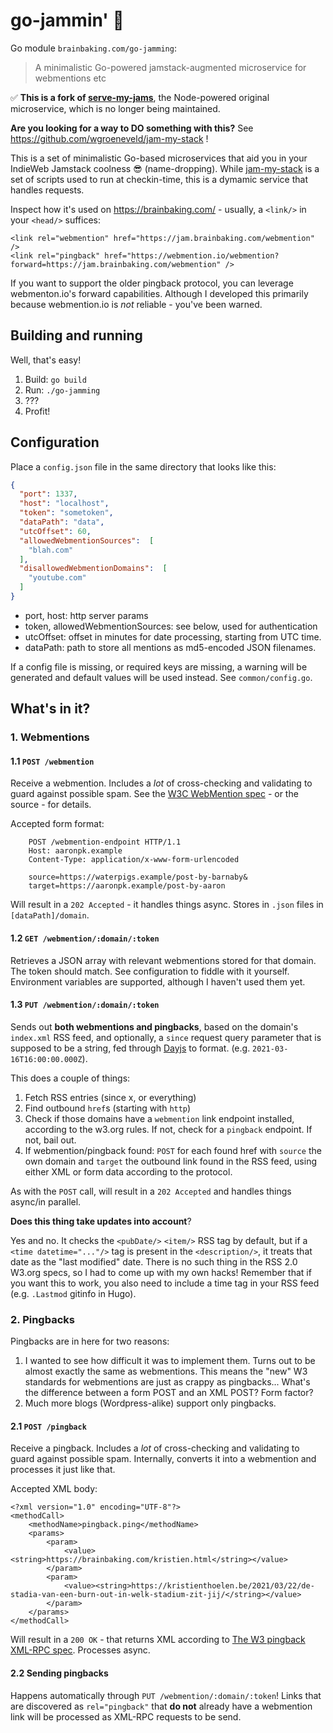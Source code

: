 # go-jammin' 🥞

Go module `brainbaking.com/go-jamming`:

> A minimalistic Go-powered jamstack-augmented microservice for webmentions etc

✅️ **This is a fork of [serve-my-jams](https://github.com/wgroeneveld/serve-my-jams)**, the Node-powered original microservice, which is no longer being maintained. 

**Are you looking for a way to DO something with this?** See https://github.com/wgroeneveld/jam-my-stack !

This is a set of minimalistic Go-based microservices that aid you in your IndieWeb Jamstack coolness 😎 (name-dropping). While [jam-my-stack](https://github.com/wgroeneveld/jam-my-stack) is a set of scripts used to run at checkin-time, this is a dymamic service that handles requests. 

Inspect how it's used on https://brainbaking.com/ - usually, a `<link/>` in your `<head/>` suffices:

```
<link rel="webmention" href="https://jam.brainbaking.com/webmention" />
<link rel="pingback" href="https://webmention.io/webmention?forward=https://jam.brainbaking.com/webmention" />
```

If you want to support the older pingback protocol, you can leverage webmenton.io's forward capabilities. Although I developed this primarily because webmention.io is _not_ reliable - you've been warned. 

## Building and running

Well, that's easy!

1. Build: `go build`
2. Run: `./go-jamming`
3. ???
4. Profit!

## Configuration

Place a `config.json` file in the same directory that looks like this:

```json
{
  "port": 1337,
  "host": "localhost",
  "token": "sometoken",
  "dataPath": "data",
  "utcOffset": 60,
  "allowedWebmentionSources":  [
    "blah.com"
  ],
  "disallowedWebmentionDomains":  [
    "youtube.com"
  ]
}
```

- port, host: http server params
- token, allowedWebmentionSources: see below, used for authentication
- utcOffset: offset in minutes for date processing, starting from UTC time.
- dataPath: path to store all mentions as md5-encoded JSON filenames.

If a config file is missing, or required keys are missing, a warning will be generated and default values will be used instead. See `common/config.go`.

## What's in it?

### 1. Webmentions

#### 1.1 `POST /webmention`

Receive a webmention. Includes a _lot_ of cross-checking and validating to guard against possible spam. See the [W3C WebMention spec](https://www.w3.org/TR/webmention/#sender-notifies-receiver) - or the source - for details.

Accepted form format: 

```
    POST /webmention-endpoint HTTP/1.1
    Host: aaronpk.example
    Content-Type: application/x-www-form-urlencoded

    source=https://waterpigs.example/post-by-barnaby&
    target=https://aaronpk.example/post-by-aaron
```

Will result in a `202 Accepted` - it handles things async. Stores in `.json` files in `[dataPath]/domain`. 

#### 1.2 `GET /webmention/:domain/:token`

Retrieves a JSON array with relevant webmentions stored for that domain. The token should match. See configuration to fiddle with it yourself. Environment variables are supported, although I haven't used them yet. 

#### 1.3 `PUT /webmention/:domain/:token`

Sends out **both webmentions and pingbacks**, based on the domain's `index.xml` RSS feed, and optionally, a `since` request query parameter that is supposed to be a string, fed through [Dayjs](https://day.js.org/) to format. (e.g. `2021-03-16T16:00:00.000Z`). 

This does a couple of things:

1. Fetch RSS entries (since x, or everything)
2. Find outbound `href`s (starting with `http`)
3. Check if those domains have a `webmention` link endpoint installed, according to the w3.org rules. If not, check for a `pingback` endpoint. If not, bail out.
4. If webmention/pingback found: `POST` for each found href with `source` the own domain and `target` the outbound link found in the RSS feed, using either XML or form data according to the protocol. 

As with the `POST` call, will result in a `202 Accepted` and handles things async/in parallel. 

**Does this thing take updates into account**?

Yes and no. It checks the `<pubDate/>` `<item/>` RSS tag by default, but if a `<time datetime="..."/>` tag is present in the `<description/>`, it treats that date as the "last modified" date. There is no such thing in the RSS 2.0 W3.org specs, so I had to come up with my own hacks! Remember that if you want this to work, you also need to include a time tag in your RSS feed (e.g. `.Lastmod` gitinfo in Hugo). 

### 2. Pingbacks

Pingbacks are in here for two reasons:

1. I wanted to see how difficult it was to implement them. Turns out to be almost exactly the same as webmentions. This means the "new" W3 standards for webmentions are just as crappy as pingbacks... What's the difference between a form POST and an XML POST? Form factor?
2. Much more blogs (Wordpress-alike) support only pingbacks. 

#### 2.1 `POST /pingback`

Receive a pingback. Includes a _lot_ of cross-checking and validating to guard against possible spam. Internally, converts it into a webmention and processes it just like that.

Accepted XML body: 

```
<?xml version="1.0" encoding="UTF-8"?>
<methodCall>
    <methodName>pingback.ping</methodName>
    <params>
        <param>
            <value><string>https://brainbaking.com/kristien.html</string></value>
        </param>
        <param>
            <value><string>https://kristienthoelen.be/2021/03/22/de-stadia-van-een-burn-out-in-welk-stadium-zit-jij/</string></value>
        </param>
    </params>
</methodCall>
```

Will result in a `200 OK` - that returns XML according to [The W3 pingback XML-RPC spec](https://www.hixie.ch/specs/pingback/pingback#refsXMLRPC). Processes async. 

#### 2.2 Sending pingbacks

Happens automatically through `PUT /webmention/:domain/:token`! Links that are discovered as `rel="pingback"` that **do not** already have a webmention link will be processed as XML-RPC requests to be send. 


